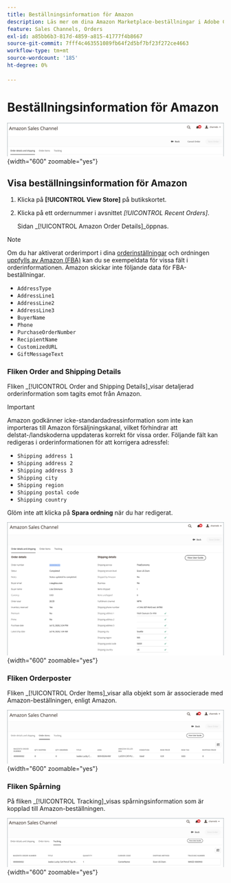 ```yaml
---
title: Beställningsinformation för Amazon
description: Läs mer om dina Amazon Marketplace-beställningar i Adobe Commerce eller Magento Open Source Admin.
feature: Sales Channels, Orders
exl-id: a85bb6b3-817d-4859-a815-41777f4b8667
source-git-commit: 7fff4c463551089fb64f2d5bf7bf23f272ce4663
workflow-type: tm+mt
source-wordcount: '185'
ht-degree: 0%

---
```


# Beställningsinformation för Amazon

![Beställningsinformation för Amazon](assets/amazon-order-details-header.png){width="600" zoomable="yes"}

## Visa beställningsinformation för Amazon

1. Klicka på **[!UICONTROL View Store]** på butikskortet.

1. Klicka på ett ordernummer i avsnittet _[!UICONTROL Recent Orders]_.

   Sidan _[!UICONTROL Amazon Order Details]_öppnas.

>[!NOTE]
>
>Om du har aktiverat orderimport i dina [orderinställningar](./order-settings.md) och ordningen [uppfylls av Amazon (FBA)](./fulfilled-by.md) kan du se exempeldata för vissa fält i orderinformationen. Amazon skickar inte följande data för FBA-beställningar.
>
> - `AddressType`
> - `AddressLine1`
> - `AddressLine2`
> - `AddressLine3`
> - `BuyerName`
> - `Phone`
> - `PurchaseOrderNumber`
> - `RecipientName`
> - `CustomizedURL`
> - `GiftMessageText`

### Fliken Order and Shipping Details

Fliken _[!UICONTROL Order and Shipping Details]_visar detaljerad orderinformation som tagits emot från Amazon.

>[!IMPORTANT]
>
>Amazon godkänner icke-standardadressinformation som inte kan importeras till Amazon försäljningskanal, vilket förhindrar att delstat-/landskoderna uppdateras korrekt för vissa order. Följande fält kan redigeras i orderinformationen för att korrigera adressfel:
>
>- `Shipping address 1`
>- `Shipping address 2`
>- `Shipping address 3`
>- `Shipping city`
>- `Shipping region`
>- `Shipping postal code`
>- `Shipping country`
>
>Glöm inte att klicka på **Spara ordning** när du har redigerat.

![Beställnings- och leveransinformation](assets/amazon-order-details.png){width="600" zoomable="yes"}

### Fliken Orderposter

Fliken _[!UICONTROL Order Items]_visar alla objekt som är associerade med Amazon-beställningen, enligt Amazon.

![Beställningsinformation](assets/amazon-order-item-details.png){width="600" zoomable="yes"}

### Fliken Spårning

På fliken _[!UICONTROL Tracking]_visas spårningsinformation som är kopplad till Amazon-beställningen.

![Spårningsinformation](assets/amazon-order-tracking-details.png){width="600" zoomable="yes"}
